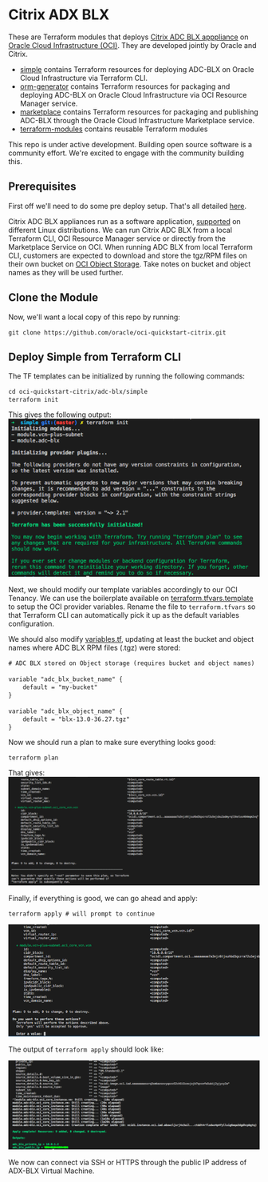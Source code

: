 # Citrix ADX BLX
These are Terraform modules that deploys [Citrix ADC BLX apppliance](https://docs.citrix.com/en-us/citrix-adc-blx/13/introduction-blx.html) on [Oracle Cloud Infrastructure (OCI)](https://cloud.oracle.com/en_US/cloud-infrastructure).  They are developed jointly by Oracle and Citrix.

* [simple](simple) contains Terraform resources for deploying ADC-BLX on Oracle Cloud Infrastructure via Terraform CLI.
* [orm-generator](orm-generator) contains Terraform resources for packaging and deploying ADC-BLX on Oracle Cloud Infrastructure via OCI Resource Manager service.
* [marketplace](marketplace) contains Terraform resources for packaging and publishing ADC-BLX through the Oracle Cloud Infrastructure Marketplace service.
* [terraform-modules](terraform-modules) contains reusable Terraform modules

This repo is under active development.  Building open source software is a community effort.  We're excited to engage with the community building this.

## Prerequisites

First off we'll need to do some pre deploy setup.  That's all detailed [here](https://github.com/oracle/oci-quickstart-prerequisites).

Citrix ADC BLX appliances run as a software application, [supported](https://docs.citrix.com/en-us/citrix-adc-blx/13/supported-linux-platforms-adc-features-blx.html) on different Linux distributions.
We can run Citrix ADC BLX from a local Terraform CLI, OCI Resource Manager service or directly from the Marketplace Service on OCI.
When running ADC BLX from local Terraform CLI, customers are expected to download and store the tgz/RPM files on their own bucket on [OCI Object Storage](https://docs.cloud.oracle.com/iaas/Content/Object/Concepts/objectstorageoverview.htm). Take notes on bucket and object names as they will be used further.

## Clone the Module

Now, we'll want a local copy of this repo by running:

    git clone https://github.com/oracle/oci-quickstart-citrix.git

## Deploy Simple from Terraform CLI

The TF templates can be initialized by running the following commands:
```
cd oci-quickstart-citrix/adc-blx/simple
terraform init
```

This gives the following output:
![](./images/tf-init.png)

Next, we should modify our template variables accordingly to our OCI Tenancy.
We can use the boilerplate available on [terraform.tfvars.template](terraform.tfvars.template) to setup the OCI provider variables. Rename the file to `terraform.tfvars` so that Terraform CLI can automatically pick it up as the default variables configuration.

We should also modify [variables.tf](./simple/variables.tf), updating at least the bucket and object names where ADC BLX RPM files (.tgz) were stored:

```
# ADC BLX stored on Object storage (requires bucket and object names)

variable "adc_blx_bucket_name" {
    default = "my-bucket"
}

variable "adc_blx_object_name" {
    default = "blx-13.0-36.27.tgz"
}

```

Now we should run a plan to make sure everything looks good:

```
terraform plan
```
That gives:
![](./images/tf-plan.png)


Finally, if everything is good, we can go ahead and apply:

```
terraform apply # will prompt to continue
```

![](./images/tf-apply-prompt.png)

The output of `terraform apply` should look like:

![](./images/tf-apply-done.png)

We now can connect via SSH or HTTPS through the public IP address of ADX-BLX Virtual Machine.
